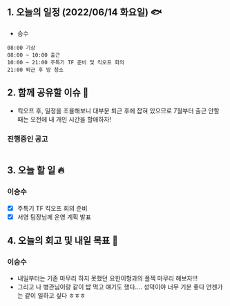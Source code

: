 ## 1. 오늘의 일정 (2022/06/14 화요일) 🐟

- 승수

```
08:00 기상
08:00 ~ 10:00 출근
10:00 ~ 21:00 주특기 TF 준비 및 킥오프 회의
21:00 퇴근 후 방 청소
```

## 2. 함께 공유할 이슈 💌

- 킥오프 후, 일정을 조율해보니 대부분 퇴근 후에 잡혀 있으므로 7월부터 출근 안할 때는 오전에 내 개인 시간을 할애하자!

### 진행중인 공고

```

```

## 3. 오늘 할 일 🔥

### 이승수

- [x] 주특기 TF 킥오프 회의 준비
- [x] 서영 팀장님께 운영 계획 발표

## 4. 오늘의 회고 및 내일 목표 🎈

### 이승수

- 내일부터는 기존 마무리 하지 못했던 요한이형과의 플젝 마무리 해보자!!!
- 그리고 나 병관님이랑 같이 밥 먹고 얘기도 했다…. 성덕이야 너무 기분 좋다 언젠가는 같이 일하고 싶다 ㅎㅎㅎ
